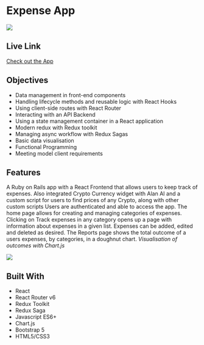 # Expense App
![](https://imgur.com/a/hzIRpI2)
## Live Link
[Check out the App](https://expense-915b1.web.app/)
## Objectives
- Data management in front-end components
- Handling lifecycle methods and reusable logic with React Hooks
- Using client-side routes with React Router
- Interacting with an API Backend
- Using a state management container in a React application
- Modern redux with Redux toolkit
- Managing async workflow with Redux Sagas
- Basic data visualisation
- Functional Programming
- Meeting model client requirements

## Features
 A Ruby on Rails app with a React Frontend that allows users to keep track of expenses. Also integrated Crypto Currency widget with Alan AI and a custom script for users to find prices of any Crypto, along with other custom scripts Users are authenticated and able to access the app. The home page allows for creating and managing categories of expenses. Clicking on Track expenses in any category opens up a page with information about expenses in a given list. Expenses can be added, edited and deleted as desired. The Reports page shows the total outcome of a users expenses, by categories, in a doughnut chart.
_Visualisation of outcomes with Chart.js_

![](./public/images/reports.png)


## Built With
- React
- React Router v6
- Redux Toolkit
- Redux Saga
- Javascript ES6+
- Chart.js
- Bootstrap 5
- HTML5/CSS3
